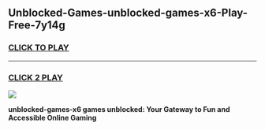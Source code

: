 
## Unblocked-Games-unblocked-games-x6-Play-Free-7y14g
<h3>
<a href="https://premium76.site?title=unblocked-games-x6&ref=10A">CLICK TO PLAY</a></h3>
<hr>

<h3>
<a href="https://premium76.site?title=unblocked-games-x6&ref=10A">CLICK 2 PLAY</a>
  
</h3>

<a href="https://premium76.site?title=unblocked-games-x6&ref=10A"><img src="https://clearcache.store/games.png"></a>


**unblocked-games-x6 games unblocked: Your Gateway to Fun and Accessible Online Gaming**
